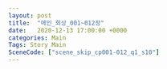 ```yaml
---
layout: post
title:  "메인_회상_001~012장"
date:   2020-12-13 17:00:00 +0000
categories: Main
Tags: Story Main
SceneCode: ["scene_skip_cp001-012_q1_s10"]
---
```

